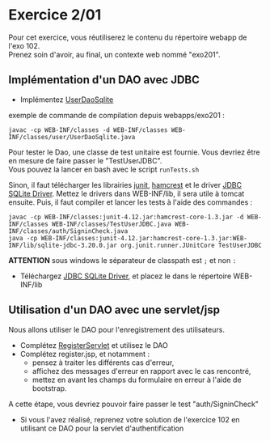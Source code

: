 # Exercice 2/01

Pour cet exercice, vous réutiliserez le contenu du répertoire webapp de l'exo 102.  
Prenez soin d'avoir, au final, un contexte web nommé "exo201".

## Implémentation d'un DAO avec JDBC

* Implémentez [UserDaoSqlite](WEB-INF/classes/user/UserDaoSqlite.java)

exemple de commande de compilation depuis webapps/exo201 :

    javac -cp WEB-INF/classes -d WEB-INF/classes WEB-INF/classes/user/UserDaoSqlite.java

Pour tester le Dao, une classe de test unitaire est fournie. 
Vous devriez être en mesure de faire passer le "TestUserJDBC".  
Vous pouvez la lancer en bash avec le script `runTests.sh`

Sinon, il faut télécharger les librairies [junit](https://repo1.maven.org/maven2/junit/junit/4.12/junit-4.12.jar), [hamcrest](https://repo1.maven.org/maven2/org/hamcrest/hamcrest-core/1.3/hamcrest-core-1.3.jar) et le driver [JDBC SQLite Driver](https://oss.sonatype.org/content/repositories/releases/org/xerial/sqlite-jdbc/3.20.0/sqlite-jdbc-3.20.0.jar). Mettez le drivers dans WEB-INF/lib, il sera utile à tomcat ensuite. Puis, il faut compiler et lancer les tests à l'aide des commandes :

    javac -cp WEB-INF/classes:junit-4.12.jar:hamcrest-core-1.3.jar -d WEB-INF/classes WEB-INF/classes/TestUserJDBC.java WEB-INF/classes/auth/SigninCheck.java
	java -cp WEB-INF/classes:junit-4.12.jar:hamcrest-core-1.3.jar:WEB-INF/lib/sqlite-jdbc-3.20.0.jar org.junit.runner.JUnitCore TestUserJDBC

**ATTENTION** sous windows le séparateur de classpath est `;` et non `:`

* Téléchargez [JDBC SQLite Driver](https://oss.sonatype.org/content/repositories/releases/org/xerial/sqlite-jdbc/3.20.0/sqlite-jdbc-3.20.0.jar), et placez le dans le répertoire WEB-INF/lib


## Utilisation d'un DAO avec une servlet/jsp 

Nous allons utiliser le DAO pour l'enregistrement des utilisateurs.

* Complétez [RegisterServlet](WEB-INF/classes/user/RegisterServlet.java) et utilisez le DAO
* Complétez register.jsp, et notamment : 
  * pensez à traiter les différents cas d'erreur,
  * affichez des messages d'erreur en rapport avec le cas rencontré,
  * mettez en avant les champs du formulaire en erreur à l'aide de bootstrap.

A cette étape, vous devriez pouvoir faire passer le test "auth/SigninCheck"

* Si vous l'avez réalisé, reprenez votre solution de l'exercice 102 en utilisant ce DAO pour la servlet d'authentification

